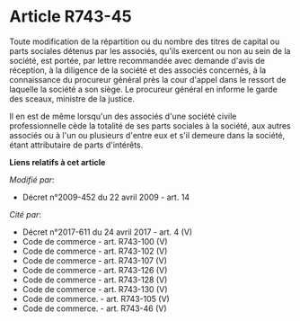 # Article R743-45

Toute modification de la répartition ou du nombre des titres de capital ou parts sociales détenus par les associés, qu'ils
exercent ou non au sein de la société, est portée, par lettre recommandée avec demande d'avis de réception, à la diligence de
la société et des associés concernés, à la connaissance du procureur général près la cour d'appel dans le ressort de laquelle
la société a son siège. Le procureur  général en informe le garde des sceaux, ministre de la justice. 

Il en est de même lorsqu'un des associés d'une société civile professionnelle cède la totalité de ses parts sociales à la
société, aux autres associés ou à l'un ou plusieurs d'entre eux et s'il demeure dans la société, étant attributaire de parts
d'intérêts.

**Liens relatifs à cet article**

_Modifié par_:

  - Décret n°2009-452 du 22 avril 2009 - art. 14

_Cité par_:

  - Décret n°2017-611 du 24 avril 2017 - art. 4 (V)
  - Code de commerce - art. R743-100 (V)
  - Code de commerce - art. R743-102 (V)
  - Code de commerce - art. R743-107 (V)
  - Code de commerce - art. R743-126 (V)
  - Code de commerce - art. R743-128 (V)
  - Code de commerce - art. R743-130 (V)
  - Code de commerce. - art. R743-105 (V)
  - Code de commerce. - art. R743-46 (V)
